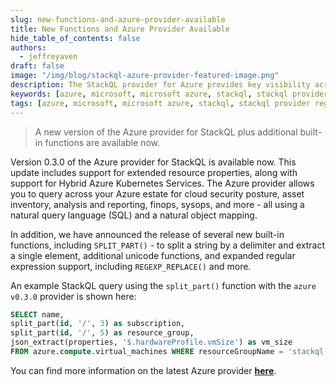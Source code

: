 ```yaml
---
slug: new-functions-and-azure-provider-available
title: New Functions and Azure Provider Available
hide_table_of_contents: false
authors:	
  - jeffreyaven
draft: false
image: "/img/blog/stackql-azure-provider-featured-image.png"
description: The StackQL provider for Azure provides key visibility across the Azure estate for CSPM, asset inventory and analysis, finops and more, as well as our IaC and ops (lifecycle management) functionality.
keywords: [azure, microsoft, microsoft azure, stackql, stackql provider registry, multicloud, asset management, cloud security]
tags: [azure, microsoft, microsoft azure, stackql, stackql provider registry, multicloud, asset management, cloud security]
---
```


> A new version of the Azure provider for StackQL plus additional built-in functions are available now.  

Version 0.3.0 of the Azure provider for StackQL is available now.  This update includes support for extended resource properties, along with support for Hybrid Azure Kubernetes Services.  The Azure provider allows you to query across your Azure estate for cloud security posture, asset inventory, analysis and reporting, finops, sysops, and more - all using a natural query language (SQL) and a natural object mapping.  

In addition, we have announced the release of several new built-in functions, including `SPLIT_PART()` - to split a string by a delimiter and extract a single element, additional unicode functions, and expanded regular expression support, including `REGEXP_REPLACE()` and more.  

An example StackQL query using the `split_part()` function with the `azure v0.3.0` provider is shown here:  

```sql
SELECT name,  
split_part(id, '/', 3) as subscription,
split_part(id, '/', 5) as resource_group,
json_extract(properties, '$.hardwareProfile.vmSize') as vm_size
FROM azure.compute.virtual_machines WHERE resourceGroupName = 'stackql-ops-cicd-dev-01' AND subscriptionId = '242c6a2d-16f9-4912-90f6-59b1cf85509d';
```

You can find more information on the latest Azure provider [__here__](https://registry.stackql.io/providers/azure/).  